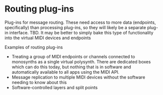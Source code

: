 # Routing plug-ins

Plug-ins for message routing. These need access to more data (endpoints, specifically) than processing plug-ins, so they will likely be a separate plug-in interface. TBD. It may be better to simply bake this type of functionality into the virtual MIDI devices and endpoints

Examples of routing plug-ins

* Treating a group of MIDI endpoints or channels connected to monosynths as a single virtual polysynth. There are dedicated boxes which can do this today, but nothing that is in software and automatically available to all apps using the MIDI API.
* Message replication to multiple MIDI devices without the software needing to know about this
* Software-controlled layers and split points